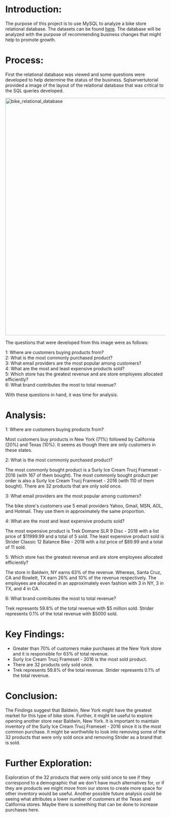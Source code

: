 
# Introduction:

The purpose of this project is to use MySQL to analyze a bike store relational database. The datasets can be found [here](https://www.sqlservertutorial.net/sql-server-sample-database/). The database will be analyzed with the purpose of recommending business changes that might help to promote growth. 


# Process: 

First the relational database was viewed and some questions were developed to help determine the status of the business. Sqlservertutorial provided a image of the layout of the relational database that was critical to the SQL queries developed. 

<img width="746" alt="bike_relational_database" src="https://github.com/zaklang123/portfolio-projects/assets/79182085/64fce57c-eb82-4c79-821f-de6b4d789d77">

The questions that were developed from this image were as follows:  

1: Where are customers buying products from?  
2: What is the most commonly purchased product?  
3: What email providers are the most popular among customers?  
4: What are the most and least expensive products sold?  
5: Which store has the greatest revenue and are store employees allocated efficiently?  
6: What brand contributes the most to total revenue?  

With these questions in hand, it was time for analysis.


# Analysis: 

1: Where are customers buying products from?

Most customers buy products in New York (71%) followed by California (20%) and Texas (10%). It seems as though there are only customers in these states.

2: What is the most commonly purchased product?

The most commonly bought product is a Surly Ice Cream Trucj Frameset - 2016 (with 167 of them bought). The most commonly bought product per order is also a Surly Ice Cream Trucj Frameset - 2016 (with 110 of them bought). There are 32 products that are only sold once.

3: What email providers are the most popular among customers?

The bike store's customers use 5 email providers Yahoo, Gmail, MSN, AOL, and Hotmail. They use them in approximately the same proportion. 

4: What are the most and least expensive products sold?

The most expensive product is Trek Domane SLR 9 Disc - 2018 with a list price of $11999.99 and a total of 5 sold. The least expensive product sold is Strider Classic 12 Balance Bike - 2018 with a list price of $89.99 and a total of 11 sold.

5: Which store has the greatest revenue and are store employees allocated efficiently?

The store in Baldwin, NY earns 63% of the revenue. Whereas, Santa Cruz, CA and Rowlett, TX earn 26% and 10% of the revenue respectively. The employees are allocated in an approximately even fashion with 3 in NY, 3 in TX, and 4 in CA.

6: What brand contributes the most to total revenue?

Trek represents 59.8% of the total revenue with $5 million sold. Strider represents 0.1% of the total revenue with $5000 sold.


# Key Findings:

- Greater than 70% of customers make purchases at the New York store and it is responsible for 63% of total revenue. 
- Surly Ice Cream Trucj Frameset - 2016 is the most sold product. 
- There are 32 products only sold once.
- Trek represents 59.8% of the total revenue. Strider represents 0.1% of the total revenue.


# Conclusion:

The Findings suggest that Baldwin, New York might have the greatest market for this type of bike store. Further, it might be useful to explore opening another store near Baldwin, New York. It is important to maintain inventory of the Surly Ice Cream Trucj Frameset - 2016 since it is the most common purchase. It might be worthwhile to look into removing some of the 32 products that were only sold once and removing Strider as a brand that is sold. 

# Further Exploration:

Exploration of the 32 products that were only sold once to see if they correspond to a demographic that we don't have much alternatives for, or if they are products we might move from our stores to create more space for other inventory would be useful. Another possible future analysis could be seeing what attributes a lower number of customers at the Texas and California stores. Maybe there is something that can be done to increase purchases here. 



